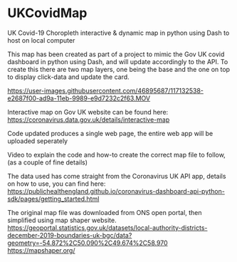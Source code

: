 # UKCovidMap
UK Covid-19 Choropleth interactive & dynamic map in python using Dash to host on local computer

This map has been created as part of a project to mimic the Gov UK covid dashboard in python using Dash, and will update accordingly to the API.
To create this there are two map layers, one being the base and the one on top to display click-data and update the card.

https://user-images.githubusercontent.com/46895687/117132538-e2687f00-ad9a-11eb-9989-e9d7232c2f63.MOV


Interactive map on Gov UK website can be found here: 
https://coronavirus.data.gov.uk/details/interactive-map

Code updated produces a single web page, the entire web app will be uploaded seperately

Video to explain the code and how-to create the correct map file to follow, (as a couple of fine details)

The data used has come straight from the Coronavirus UK API app, details on how to use, you can find here:
https://publichealthengland.github.io/coronavirus-dashboard-api-python-sdk/pages/getting_started.html

The original map file was downloaded from ONS open portal, then simplified using map shaper website.
https://geoportal.statistics.gov.uk/datasets/local-authority-districts-december-2019-boundaries-uk-bgc/data?geometry=-54.872%2C50.090%2C49.674%2C58.970
https://mapshaper.org/

